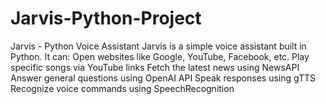 # Jarvis-Python-Project
Jarvis - Python Voice Assistant Jarvis is a simple voice assistant built in Python. It can:  Open websites like Google, YouTube, Facebook, etc.  Play specific songs via YouTube links  Fetch the latest news using NewsAPI  Answer general questions using OpenAI API  Speak responses using gTTS  Recognize voice commands using SpeechRecognition
